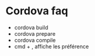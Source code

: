 # Cordova faq
 * cordova build
 * cordova prepare
 * cordova compile
 * cmd + , affiche les préférence
